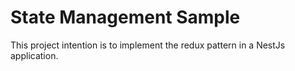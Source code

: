 # State Management Sample

This project intention is to implement the redux pattern in a NestJs application.
